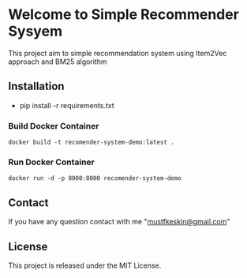 # Welcome to Simple Recommender Sysyem

This project aim to simple recommendation system using Item2Vec approach and BM25 algorithm


## Installation

* pip install -r requirements.txt

### Build Docker Container

`docker build -t recomender-system-demo:latest .`

### Run Docker Container

`docker run -d -p 8000:8000 recomender-system-demo`


## Contact

If you have any question contact with me "mustfkeskin@gmail.com"

## License

This project is released under the MIT License.
